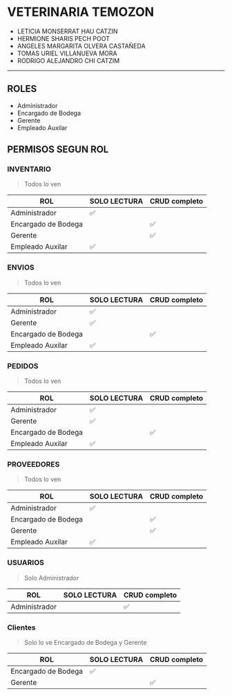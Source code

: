 # VETERINARIA TEMOZON
- LETICIA MONSERRAT HAU CATZIN 
- HERMIONE SHARIS PECH POOT
- ANGELES MARGARITA OLVERA CASTAÑEDA 
- TOMAS URIEL VILLANUEVA MORA 
- RODRIGO ALEJANDRO CHI CATZIM

***
## ROLES
- Administrador
- Encargado de Bodega
- Gerente
- Empleado Auxilar

## PERMISOS SEGUN ROL
### INVENTARIO 
> Todos lo ven

| ROL                 | SOLO LECTURA | CRUD completo |
| ------------------- | ------------ | ------------- |
| Administrador       | ✅            |               |
| Encargado de Bodega |              | ✅             |
| Gerente             |              | ✅             |
| Empleado Auxilar    | ✅            |               |

### ENVIOS 
> Todos lo ven

| ROL                 | SOLO LECTURA | CRUD completo |
| ------------------- | ------------ | ------------- |
| Administrador       | ✅           |               |
| Gerente             | ✅           |               |
| Encargado de Bodega |              | ✅            |
| Empleado Auxilar    | ✅           |               |

### PEDIDOS
> Todos lo ven

| ROL                 | SOLO LECTURA | CRUD completo |
| ------------------- | ------------ | ------------- |
| Administrador       | ✅           |               |
| Gerente             | ✅           |               |
| Encargado de Bodega |              | ✅             |
| Empleado Auxilar    | ✅            |               |

### PROVEEDORES
> Todos lo ven

| ROL                 | SOLO LECTURA | CRUD completo |
| ------------------- | ------------ | ------------- |
| Administrador       | ✅            |               |
| Encargado de Bodega |              | ✅             |
| Gerente             |              | ✅             |
| Empleado Auxilar    | ✅            |               |

### USUARIOS
> Solo Administrador

| ROL                 | SOLO LECTURA | CRUD completo |
| ------------------- | ------------ | ------------- |
| Administrador       |              |  ✅           |

### Clientes
> Solo lo ve Encargado de Bodega y Gerente

| ROL                 | SOLO LECTURA | CRUD completo |
| ------------------- | ------------ | ------------- |
| Encargado de Bodega | ✅           |               |
| Gerente             |              |  ✅           |

